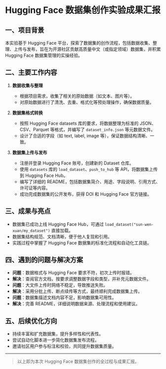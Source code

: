 # Hugging Face 数据集创作实验成果汇报

## 一、项目背景

本实验基于 Hugging Face 平台，探索了数据集的创作流程，包括数据收集、整理、上传与发布，旨在为开源社区贡献高质量中文（或指定领域）数据集，并积累 Hugging Face 数据集管理的实操经验。

## 二、主要工作内容

1. **数据收集与整理**
   - 根据项目需求，收集了相关的原始数据（如文本、图片等）。
   - 对原始数据进行了清洗、去重、格式化等预处理操作，确保数据质量。

2. **数据集格式转换**
   - 按照 Hugging Face datasets 库的要求，将数据整理为标准的 JSON、CSV、Parquet 等格式，并编写了 `dataset_info.json` 等元数据文件。
   - 设计了合适的字段（如 text, label, image 等），保证数据结构清晰、一致。

3. **数据集上传与发布**
   - 注册并登录 Hugging Face 账号，创建新的 Dataset 仓库。
   - 使用 `datasets` 库的 `load_dataset`、`push_to_hub` 等 API，将数据集上传到 Hugging Face Hub。
   - 编写了详细的 README，包括数据集简介、用途、字段说明、引用方式、许可证等内容。
   - 成功完成数据集的公开发布，获得 DOI 和 Hugging Face 官方链接。


## 三、成果与亮点

- 数据集已成功上线 Hugging Face Hub，可通过 `load_dataset("sun-wen-xuan/my_dataset")` 直接加载。
- 数据集结构规范、文档清晰，便于他人复现和引用。
- 实践过程中掌握了 Hugging Face 数据集的标准化流程和自动化工具链。

## 四、遇到的问题与解决方案

- **问题**：数据格式与 Hugging Face 要求不符，初次上传时报错。
- **解决**：查阅官方文档，按要求调整数据字段和类型，并补充元数据文件。
- **问题**：大文件上传时网络不稳定，导致推送失败。
- **解决**：采用分批上传、断点续传等方式，最终顺利完成数据集上传。
- **问题**：数据集描述文档内容不足，影响数据集可用性。
- **解决**：完善 README，详细说明数据来源、处理流程和使用建议。

## 五、后续优化方向

- 持续丰富和扩充数据集，提升多样性和代表性。
- 尝试自动化脚本进一步简化数据集发布流程。
- 邀请社区用户参与标注和校验，共同提升数据集质量。

---

> 以上即为本次 Hugging Face 数据集创作的全过程与成果汇报。